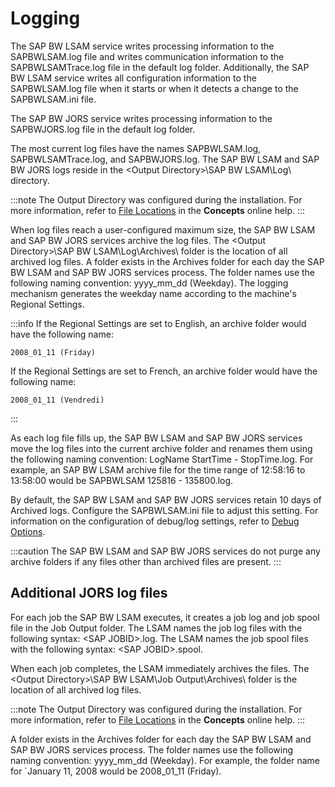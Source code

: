 # Logging

The SAP BW LSAM service writes processing information to the SAPBWLSAM.log file and writes communication information to the SAPBWLSAMTrace.log file in the default log folder. Additionally, the SAP BW LSAM service writes all configuration information to the SAPBWLSAM.log file when it starts or when it detects a change to the SAPBWLSAM.ini file.

The SAP BW JORS service writes processing information to the SAPBWJORS.log file in the default log folder.

The most current log files have the names SAPBWLSAM.log, SAPBWLSAMTrace.log, and SAPBWJORS.log. The SAP BW LSAM and SAP BW JORS logs reside in the <Output Directory\>\\SAP BW LSAM\\Log\\ directory.

:::note
The Output Directory was configured during the installation. For more information, refer to [File Locations](https://help.smatechnologies.com/opcon/core/file-locations) in the **Concepts** online help.
:::

When log files reach a user-configured maximum size, the SAP BW LSAM and SAP BW JORS services archive the log files. The <Output Directory\>\\SAP BW LSAM\\Log\\Archives\\ folder is the location of all archived log files. A folder exists in the Archives folder for each day the SAP BW LSAM and SAP BW JORS services process. The folder names use the following naming convention: yyyy_mm_dd (Weekday). The logging mechanism generates the weekday name according to the machine's Regional Settings.

:::info
If the Regional Settings are set to English, an archive folder would have the following name:

```console
2008_01_11 (Friday)
```

If the Regional Settings are set to French, an archive folder would have the following name:

```console
2008_01_11 (Vendredi)
```

:::

As each log file fills up, the SAP BW LSAM and SAP BW JORS services move the log files into the current archive folder and renames them using the following naming convention: LogName StartTime - StopTime.log. For example, an SAP BW LSAM archive file for the time range of 12:58:16 to 13:58:00 would be SAPBWLSAM 125816 - 135800.log.

By default, the SAP BW LSAM and SAP BW JORS services retain 10 days of Archived logs. Configure the SAPBWLSAM.ini file to adjust this setting. For information on the configuration of debug/log settings, refer to [Debug Options](../administration/configuration-file.md/#debug-options).

:::caution
The SAP BW LSAM and SAP BW JORS services do not purge any archive folders if any files other than archived files are present.
:::

## Additional JORS log files

For each job the SAP BW LSAM executes, it creates a job log and job spool file in the Job Output folder. The LSAM names the job log files with the following syntax: <SAP JOBID\>.log. The LSAM names the job spool files with the following syntax: <SAP JOBID\>.spool.

When each job completes, the LSAM immediately archives the files. The <Output Directory\>\\SAP BW LSAM\\Job Output\\Archives\\ folder is the location of all archived log files.

:::note
The Output Directory was configured during the installation. For more information, refer to [File Locations](https://help.smatechnologies.com/opcon/core/file-locations) in the **Concepts** online help.
:::

A folder exists in the Archives folder for each day the SAP BW LSAM and SAP BW JORS services process. The folder names use the following naming convention: yyyy_mm_dd (Weekday). For example, the folder name for `January 11, 2008 would be 2008_01_11 (Friday).

